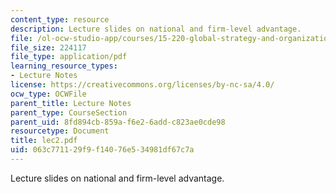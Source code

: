 ```yaml
---
content_type: resource
description: Lecture slides on national and firm-level advantage.
file: /ol-ocw-studio-app/courses/15-220-global-strategy-and-organization-spring-2008/063c771129f9f14076e534981df67c7a_lec2.pdf
file_size: 224117
file_type: application/pdf
learning_resource_types:
- Lecture Notes
license: https://creativecommons.org/licenses/by-nc-sa/4.0/
ocw_type: OCWFile
parent_title: Lecture Notes
parent_type: CourseSection
parent_uid: 8fd894cb-859a-f6e2-6add-c823ae0cde98
resourcetype: Document
title: lec2.pdf
uid: 063c7711-29f9-f140-76e5-34981df67c7a
---
```

Lecture slides on national and firm-level advantage.